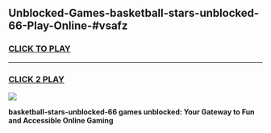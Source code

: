 
## Unblocked-Games-basketball-stars-unblocked-66-Play-Online-#vsafz
<h3>
<a href="https://premium.freeplayer.one?title=basketball-stars-unblocked-66&ref=27F">CLICK TO PLAY</a></h3>
<hr>

<h3>
<a href="https://premium.freeplayer.one?title=basketball-stars-unblocked-66&ref=27F">CLICK 2 PLAY</a>
  
</h3>

<a href="https://premium.freeplayer.one?title=basketball-stars-unblocked-66&ref=27F"><img src="https://clearcache.store/games.png"></a>


**basketball-stars-unblocked-66 games unblocked: Your Gateway to Fun and Accessible Online Gaming**
